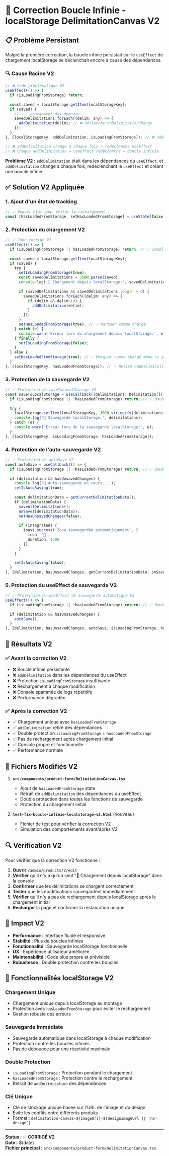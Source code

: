 # 🔧 Correction Boucle Infinie - localStorage DelimitationCanvas V2

## 📋 Problème Persistant

Malgré la première correction, la boucle infinie persistait car le `useEffect` de chargement localStorage se déclenchait encore à cause des dépendances.

### 🔍 Cause Racine V2

```typescript
// ❌ Code problématique V2
useEffect(() => {
  if (isLoadingFromStorage) return;
  
  const saved = localStorage.getItem(localStorageKey);
  if (saved) {
    // ... chargement des données
    savedDelimitations.forEach((delim: any) => {
      addDelimitation(delim); // ❌ Déclenche onDelimitationChange
    });
  }
}, [localStorageKey, addDelimitation, isLoadingFromStorage]); // ❌ addDelimitation dans les dépendances

// ❌ addDelimitation change à chaque fois → redéclenche useEffect
// ❌ Chaque addDelimitation → useEffect redéclenché → Boucle infinie
```

**Problème V2 :** `addDelimitation` était dans les dépendances du `useEffect`, et `addDelimitation` change à chaque fois, redéclenchant le `useEffect` et créant une boucle infinie.

## ✅ Solution V2 Appliquée

### 1. Ajout d'un état de tracking

```typescript
// ✅ Nouvel état pour éviter le rechargement
const [hasLoadedFromStorage, setHasLoadedFromStorage] = useState(false);
```

### 2. Protection du chargement V2

```typescript
// ✅ Code corrigé V2
useEffect(() => {
  if (isLoadingFromStorage || hasLoadedFromStorage) return; // ✅ Double protection
  
  const saved = localStorage.getItem(localStorageKey);
  if (saved) {
    try {
      setIsLoadingFromStorage(true);
      const savedDelimitations = JSON.parse(saved);
      console.log('📂 Chargement depuis localStorage:', savedDelimitations);
      
      if (savedDelimitations && savedDelimitations.length > 0) {
        savedDelimitations.forEach((delim: any) => {
          if (delim && delim.id) {
            addDelimitation(delim);
          }
        });
      }
      setHasLoadedFromStorage(true); // ✅ Marquer comme chargé
    } catch (e) {
      console.warn('Erreur lors du chargement depuis localStorage:', e);
    } finally {
      setIsLoadingFromStorage(false);
    }
  } else {
    setHasLoadedFromStorage(true); // ✅ Marquer comme chargé même si pas de données
  }
}, [localStorageKey, hasLoadedFromStorage]); // ✅ Retiré addDelimitation des dépendances
```

### 3. Protection de la sauvegarde V2

```typescript
// ✅ Protection de saveToLocalStorage V2
const saveToLocalStorage = useCallback((delimitations: Delimitation[]) => {
  if (isLoadingFromStorage || !hasLoadedFromStorage) return; // ✅ Double protection
  
  try {
    localStorage.setItem(localStorageKey, JSON.stringify(delimitations));
    console.log('💾 Sauvegarde localStorage:', delimitations);
  } catch (e) {
    console.warn('Erreur lors de la sauvegarde localStorage:', e);
  }
}, [localStorageKey, isLoadingFromStorage, hasLoadedFromStorage]);
```

### 4. Protection de l'auto-sauvegarde V2

```typescript
// ✅ Protection de autoSave V2
const autoSave = useCallback(() => {
  if (isLoadingFromStorage || !hasLoadedFromStorage) return; // ✅ Double protection
  
  if (delimitation && hasUnsavedChanges) {
    console.log('🔄 Auto-sauvegarde en cours...');
    setIsAutoSaving(true);
    
    const delimitationData = getCurrentDelimitationData();
    if (delimitationData) {
      saveAllDelimitations();
      onSave([delimitationData]);
      setHasUnsavedChanges(false);
      
      if (integrated) {
        toast.success('Zone sauvegardée automatiquement', {
          icon: '💾',
          duration: 1500
        });
      }
    }
    
    setIsAutoSaving(false);
  }
}, [delimitation, hasUnsavedChanges, getCurrentDelimitationData, onSave, integrated, saveAllDelimitations, isLoadingFromStorage, hasLoadedFromStorage]);
```

### 5. Protection du useEffect de sauvegarde V2

```typescript
// ✅ Protection du useEffect de sauvegarde automatique V2
useEffect(() => {
  if (isLoadingFromStorage || !hasLoadedFromStorage) return; // ✅ Double protection
  
  if (delimitation && hasUnsavedChanges) {
    autoSave();
  }
}, [delimitation, hasUnsavedChanges, autoSave, isLoadingFromStorage, hasLoadedFromStorage]);
```

## 🎯 Résultats V2

### ✅ Avant la correction V2
- ❌ Boucle infinie persistante
- ❌ `addDelimitation` dans les dépendances du useEffect
- ❌ Protection `isLoadingFromStorage` insuffisante
- ❌ Rechargement à chaque modification
- ❌ Console spammée de logs répétitifs
- ❌ Performance dégradée

### ✅ Après la correction V2
- ✅ Chargement unique avec `hasLoadedFromStorage`
- ✅ `addDelimitation` retiré des dépendances
- ✅ Double protection `isLoadingFromStorage` + `hasLoadedFromStorage`
- ✅ Pas de rechargement après chargement initial
- ✅ Console propre et fonctionnelle
- ✅ Performance normale

## 📁 Fichiers Modifiés V2

1. **`src/components/product-form/DelimitationCanvas.tsx`**
   - Ajout de `hasLoadedFromStorage` state
   - Retrait de `addDelimitation` des dépendances du useEffect
   - Double protection dans toutes les fonctions de sauvegarde
   - Protection du chargement initial

2. **`test-fix-boucle-infinie-localstorage-v2.html`** (nouveau)
   - Fichier de test pour vérifier la correction V2
   - Simulation des comportements avant/après V2

## 🔍 Vérification V2

Pour vérifier que la correction V2 fonctionne :

1. **Ouvrir** `/admin/products/2/edit`
2. **Vérifier** qu'il n'y a qu'un seul "📂 Chargement depuis localStorage" dans la console
3. **Confirmer** que les délimitations se chargent correctement
4. **Tester** que les modifications sauvegardent immédiatement
5. **Vérifier** qu'il n'y a pas de rechargement depuis localStorage après le chargement initial
6. **Recharger** la page et confirmer la restauration unique

## 🚀 Impact V2

- **Performance** : Interface fluide et responsive
- **Stabilité** : Plus de boucles infinies
- **Fonctionnalité** : Sauvegarde localStorage fonctionnelle
- **UX** : Expérience utilisateur améliorée
- **Maintenabilité** : Code plus propre et prévisible
- **Robustesse** : Double protection contre les boucles

## 🔧 Fonctionnalités localStorage V2

### Chargement Unique
- Chargement unique depuis localStorage au montage
- Protection avec `hasLoadedFromStorage` pour éviter le rechargement
- Gestion robuste des erreurs

### Sauvegarde Immédiate
- Sauvegarde automatique dans localStorage à chaque modification
- Protection contre les boucles infinies
- Pas de debounce pour une réactivité maximale

### Double Protection
- `isLoadingFromStorage` : Protection pendant le chargement
- `hasLoadedFromStorage` : Protection contre le rechargement
- Retrait de `addDelimitation` des dépendances

### Clé Unique
- Clé de stockage unique basée sur l'URL de l'image et du design
- Évite les conflits entre différents produits
- Format : `delimitation-canvas-${imageUrl}-${designImageUrl || 'no-design'}`

---

**Status :** ✅ **CORRIGÉ V2**  
**Date :** $(date)  
**Fichier principal :** `src/components/product-form/DelimitationCanvas.tsx` 